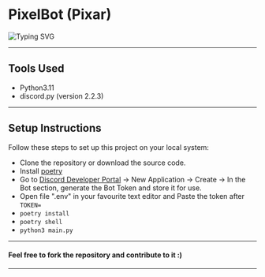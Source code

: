 # PixelBot (Pixar)

![Typing SVG](https://readme-typing-svg.herokuapp.com/?lines=Hey%20there!%20I%20am%20Pixar.;A%20general-purpose%20Discord%20Bot&font=Comfortaa)

---
## Tools Used

- Python3.11
- discord.py (version 2.2.3)

---
## Setup Instructions

Follow these steps to set up this project on your local system:

- Clone the repository or download the source code.
- Install [poetry](https://python-poetry.org/)
- Go to [Discord Developer Portal](https://discord.com/developers/applications) -> New Application -> Create -> In the Bot section, generate the Bot Token and store it for use.
- Open file ".env" in your favourite text editor and Paste the token after `TOKEN=`
- `poetry install`
- `poetry shell`
- `python3 main.py`

---
#### Feel free to fork the repository and contribute to it :)
---